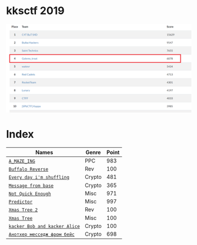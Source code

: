 # kksctf 2019

<img src="scoreboard.png">

# Index

| Names                  |Genre               |Point      |
|------------------------|---------------------|----------|
| [`A_MAZE_ING`](A_MAZE_ING/)|PPC|983|
| [`Buffalo Reverse`](Buffalo%20Reverse/)|Rev|100|
| [`Every day i'm shuffling`](Every%20day%20i'm%20shuffling/)|Crypto|481|
| [`Message from base`](Message%20from%20base/)|Crypto|365|
| [`Not Quick Enough`](Not%20Quick%20Enough/)|Misc|971|
| [`Predictor`](Predictor/)|Misc|997|
| [`Xmas Tree 2`](Xmas%20Tree%202/)|Rev|100|
| [`Xmas Tree`](Xmas%20Tree/)|Misc|100|
| [`kacker Bob and kacker Alice`](kacker%20Bob%20and%20kacker%20Alice/)|Crypto|100|
| [`Анотхер месседж фром бейс`](Анотхер%20месседж%20фром%20бейс/)|Crypto|698|
